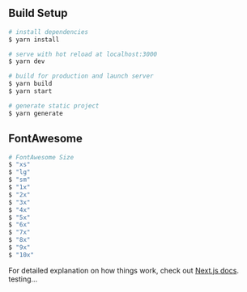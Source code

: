## Build Setup

```bash
# install dependencies
$ yarn install

# serve with hot reload at localhost:3000
$ yarn dev

# build for production and launch server
$ yarn build
$ yarn start

# generate static project
$ yarn generate
```

## FontAwesome

```bash
# FontAwesome Size
$ "xs"
$ "lg"
$ "sm"
$ "1x"
$ "2x"
$ "3x"
$ "4x"
$ "5x"
$ "6x"
$ "7x"
$ "8x"
$ "9x"
$ "10x"
```

For detailed explanation on how things work, check out [Next.js docs](https://nextjs.org).
testing...
